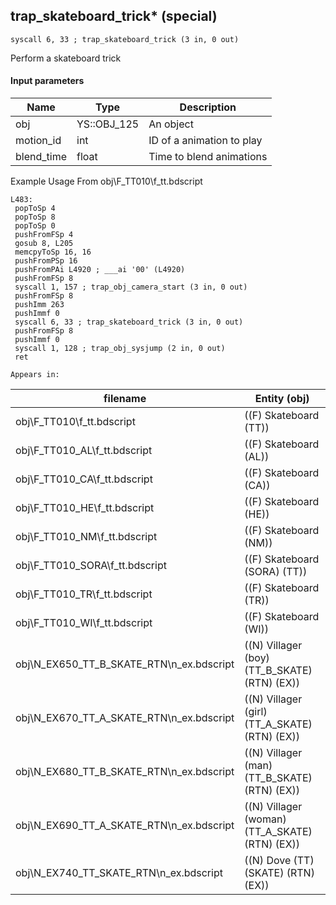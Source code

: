 ## trap_skateboard_trick* (special)

`syscall 6, 33 ; trap_skateboard_trick (3 in, 0 out)`

Perform a skateboard trick

#### Input parameters
| Name | Type | Description
|------|------|------------
| obj   | YS::OBJ_125   | An object
| motion_id   | int   | ID of a animation to play
| blend_time   | float   | Time to blend animations


Example Usage From obj\F_TT010\f_tt.bdscript
```plaintext
L483:
 popToSp 4
 popToSp 8
 popToSp 0
 pushFromFSp 4
 gosub 8, L205
 memcpyToSp 16, 16
 pushFromPSp 16
 pushFromPAi L4920 ; ___ai '00' (L4920)
 pushFromFSp 8
 syscall 1, 157 ; trap_obj_camera_start (3 in, 0 out)
 pushFromFSp 8
 pushImm 263
 pushImmf 0
 syscall 6, 33 ; trap_skateboard_trick (3 in, 0 out)
 pushFromFSp 8
 pushImmf 0
 syscall 1, 128 ; trap_obj_sysjump (2 in, 0 out)
 ret
```





	Appears in:
| filename | Entity (obj)
|----------|-------------
| obj\F_TT010\f_tt.bdscript       | ((F) Skateboard (TT))          
| obj\F_TT010_AL\f_tt.bdscript       | ((F) Skateboard (AL))          
| obj\F_TT010_CA\f_tt.bdscript       | ((F) Skateboard (CA))          
| obj\F_TT010_HE\f_tt.bdscript       | ((F) Skateboard (HE))          
| obj\F_TT010_NM\f_tt.bdscript       | ((F) Skateboard (NM))          
| obj\F_TT010_SORA\f_tt.bdscript       | ((F) Skateboard (SORA) (TT))          
| obj\F_TT010_TR\f_tt.bdscript       | ((F) Skateboard (TR))          
| obj\F_TT010_WI\f_tt.bdscript       | ((F) Skateboard (WI))          
| obj\N_EX650_TT_B_SKATE_RTN\n_ex.bdscript       | ((N) Villager (boy) (TT_B_SKATE) (RTN) (EX))          
| obj\N_EX670_TT_A_SKATE_RTN\n_ex.bdscript       | ((N) Villager (girl) (TT_A_SKATE) (RTN) (EX))          
| obj\N_EX680_TT_B_SKATE_RTN\n_ex.bdscript       | ((N) Villager (man) (TT_B_SKATE) (RTN) (EX))          
| obj\N_EX690_TT_A_SKATE_RTN\n_ex.bdscript       | ((N) Villager (woman) (TT_A_SKATE) (RTN) (EX))          
| obj\N_EX740_TT_SKATE_RTN\n_ex.bdscript       | ((N) Dove (TT) (SKATE) (RTN) (EX))          



